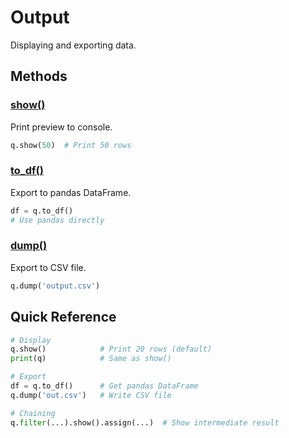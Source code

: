 # Output

Displaying and exporting data.

## Methods

### [show()](show.md)
Print preview to console.

```python
q.show(50)  # Print 50 rows
```

### [to_df()](to_df.md)
Export to pandas DataFrame.

```python
df = q.to_df()
# Use pandas directly
```

### [dump()](dump.md)
Export to CSV file.

```python
q.dump('output.csv')
```

## Quick Reference

```python
# Display
q.show()            # Print 20 rows (default)
print(q)            # Same as show()

# Export
df = q.to_df()      # Get pandas DataFrame
q.dump('out.csv')   # Write CSV file

# Chaining
q.filter(...).show().assign(...)  # Show intermediate result
```
